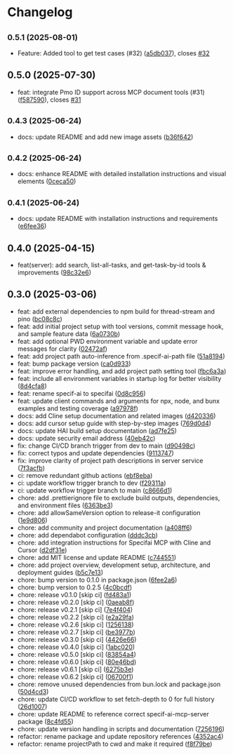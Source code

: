 # Changelog

## <small>0.5.1 (2025-08-01)</small>

* Feature: Added tool to get test cases (#32) ([a5db037](https://github.com/presidio-oss/specifai-mcp-server/commit/a5db037)), closes [#32](https://github.com/presidio-oss/specifai-mcp-server/issues/32)

## 0.5.0 (2025-07-30)

* feat: integrate Pmo ID support across MCP document tools (#31) ([f587590](https://github.com/presidio-oss/specifai-mcp-server/commit/f587590)), closes [#31](https://github.com/presidio-oss/specifai-mcp-server/issues/31)

## <small>0.4.3 (2025-06-24)</small>

* docs: update README and add new image assets ([b36f642](https://github.com/presidio-oss/specifai-mcp-server/commit/b36f642))

## <small>0.4.2 (2025-06-24)</small>

* docs: enhance README with detailed installation instructions and visual elements ([0ceca50](https://github.com/presidio-oss/specifai-mcp-server/commit/0ceca50))

## <small>0.4.1 (2025-06-24)</small>

* docs: update README with installation instructions and requirements ([e6fee36](https://github.com/presidio-oss/specifai-mcp-server/commit/e6fee36))

## 0.4.0 (2025-04-15)

* feat(server): add search, list-all-tasks, and get-task-by-id tools & improvements ([98c32e6](https://github.com/presidio-oss/specifai-mcp-server/commit/98c32e6))

## 0.3.0 (2025-03-06)

* feat: add external dependencies to npm build for thread-stream and pino ([bc08c8c](https://github.com/presidio-oss/specifai-mcp-server/commit/bc08c8c))
* feat: add initial project setup with tool versions, commit message hook, and sample feature data ([6a0730b](https://github.com/presidio-oss/specifai-mcp-server/commit/6a0730b))
* feat: add optional PWD environment variable and update error messages for clarity ([02472af](https://github.com/presidio-oss/specifai-mcp-server/commit/02472af))
* feat: add project path auto-inference from .specif-ai-path file ([51a8194](https://github.com/presidio-oss/specifai-mcp-server/commit/51a8194))
* feat: bump package version ([ca0d933](https://github.com/presidio-oss/specifai-mcp-server/commit/ca0d933))
* feat: improve error handling, and add project path setting tool ([fbc6a3a](https://github.com/presidio-oss/specifai-mcp-server/commit/fbc6a3a))
* feat: include all environment variables in startup log for better visibility ([8d4cfa8](https://github.com/presidio-oss/specifai-mcp-server/commit/8d4cfa8))
* feat: rename specif-ai to specifai ([0d8c956](https://github.com/presidio-oss/specifai-mcp-server/commit/0d8c956))
* feat: update client commands and arguments for npx, node, and bunx examples and testing coverage ([a97978f](https://github.com/presidio-oss/specifai-mcp-server/commit/a97978f))
* docs: add Cline setup documentation and related images ([d420336](https://github.com/presidio-oss/specifai-mcp-server/commit/d420336))
* docs: add cursor setup guide with step-by-step images ([769d0d4](https://github.com/presidio-oss/specifai-mcp-server/commit/769d0d4))
* docs: update HAI build setup documentation ([ad7fe25](https://github.com/presidio-oss/specifai-mcp-server/commit/ad7fe25))
* docs: update security email address ([40eb42c](https://github.com/presidio-oss/specifai-mcp-server/commit/40eb42c))
* fix: change CI/CD branch trigger from dev to main ([d90498c](https://github.com/presidio-oss/specifai-mcp-server/commit/d90498c))
* fix: correct typos and update dependencies ([9113747](https://github.com/presidio-oss/specifai-mcp-server/commit/9113747))
* fix: improve clarity of project path descriptions in server service ([7f3acfb](https://github.com/presidio-oss/specifai-mcp-server/commit/7f3acfb))
* ci: remove redundant github actions ([ebf8eba](https://github.com/presidio-oss/specifai-mcp-server/commit/ebf8eba))
* ci: update workflow trigger branch to dev ([f29311a](https://github.com/presidio-oss/specifai-mcp-server/commit/f29311a))
* ci: update workflow trigger branch to main ([c8666d1](https://github.com/presidio-oss/specifai-mcp-server/commit/c8666d1))
* chore: add .prettierignore file to exclude build outputs, dependencies, and environment files ([6363be3](https://github.com/presidio-oss/specifai-mcp-server/commit/6363be3))
* chore: add allowSameVersion option to release-it configuration ([1e9d806](https://github.com/presidio-oss/specifai-mcp-server/commit/1e9d806))
* chore: add community and project documentation ([a408ff6](https://github.com/presidio-oss/specifai-mcp-server/commit/a408ff6))
* chore: add dependabot configuration ([dddc3cb](https://github.com/presidio-oss/specifai-mcp-server/commit/dddc3cb))
* chore: add integration instructions for Specifai MCP with Cline and Cursor ([d2df31e](https://github.com/presidio-oss/specifai-mcp-server/commit/d2df31e))
* chore: add MIT license and update README ([c744551](https://github.com/presidio-oss/specifai-mcp-server/commit/c744551))
* chore: add project overview, development setup, architecture, and deployment guides ([b5c7e13](https://github.com/presidio-oss/specifai-mcp-server/commit/b5c7e13))
* chore: bump version to 0.1.0 in package.json ([6fee2a6](https://github.com/presidio-oss/specifai-mcp-server/commit/6fee2a6))
* chore: bump version to 0.2.5 ([4c0bcdf](https://github.com/presidio-oss/specifai-mcp-server/commit/4c0bcdf))
* chore: release v0.1.0 [skip ci] ([fd483a1](https://github.com/presidio-oss/specifai-mcp-server/commit/fd483a1))
* chore: release v0.2.0 [skip ci] ([0aeab8f](https://github.com/presidio-oss/specifai-mcp-server/commit/0aeab8f))
* chore: release v0.2.1 [skip ci] ([7e4f404](https://github.com/presidio-oss/specifai-mcp-server/commit/7e4f404))
* chore: release v0.2.2 [skip ci] ([e2a29fa](https://github.com/presidio-oss/specifai-mcp-server/commit/e2a29fa))
* chore: release v0.2.6 [skip ci] ([1256138](https://github.com/presidio-oss/specifai-mcp-server/commit/1256138))
* chore: release v0.2.7 [skip ci] ([be3977b](https://github.com/presidio-oss/specifai-mcp-server/commit/be3977b))
* chore: release v0.3.0 [skip ci] ([4426e66](https://github.com/presidio-oss/specifai-mcp-server/commit/4426e66))
* chore: release v0.4.0 [skip ci] ([1abc020](https://github.com/presidio-oss/specifai-mcp-server/commit/1abc020))
* chore: release v0.5.0 [skip ci] ([83854a4](https://github.com/presidio-oss/specifai-mcp-server/commit/83854a4))
* chore: release v0.6.0 [skip ci] ([80e46bd](https://github.com/presidio-oss/specifai-mcp-server/commit/80e46bd))
* chore: release v0.6.1 [skip ci] ([6275b3e](https://github.com/presidio-oss/specifai-mcp-server/commit/6275b3e))
* chore: release v0.6.2 [skip ci] ([06700f1](https://github.com/presidio-oss/specifai-mcp-server/commit/06700f1))
* chore: remove unused dependencies from bun.lock and package.json ([50d4cd3](https://github.com/presidio-oss/specifai-mcp-server/commit/50d4cd3))
* chore: update CI/CD workflow to set fetch-depth to 0 for full history ([26d1007](https://github.com/presidio-oss/specifai-mcp-server/commit/26d1007))
* chore: update README to reference correct specif-ai-mcp-server package ([8c4fd55](https://github.com/presidio-oss/specifai-mcp-server/commit/8c4fd55))
* chore: update version handling in scripts and documentation ([7256196](https://github.com/presidio-oss/specifai-mcp-server/commit/7256196))
* refactor: rename package and update repository references ([4352ac4](https://github.com/presidio-oss/specifai-mcp-server/commit/4352ac4))
* refactor: rename projectPath to cwd and make it required ([f8f79be](https://github.com/presidio-oss/specifai-mcp-server/commit/f8f79be))
